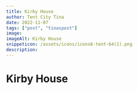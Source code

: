```yaml
---
title: Kirby House
author: Tent City Tina
date: 2022-11-07
tags: ["post", "tinaspost"]
image: 
imageAlt: Kirby House
snippeticon: /assets/icons/icons8-tent-64(1).png
description: 
---
```


# Kirby House